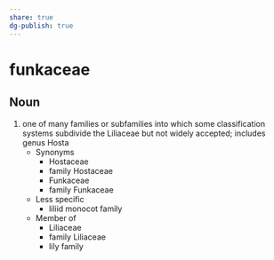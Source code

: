 ```yaml
---
share: true
dg-publish: true
---
```

# funkaceae


## Noun

1. one of many families or subfamilies into which some classification systems subdivide the Liliaceae but not widely accepted; includes genus Hosta
	- Synonyms
		- Hostaceae
		- family Hostaceae
		- Funkaceae
		- family Funkaceae
	- Less specific
		- liliid monocot family
	- Member of
		- Liliaceae
		- family Liliaceae
		- lily family

